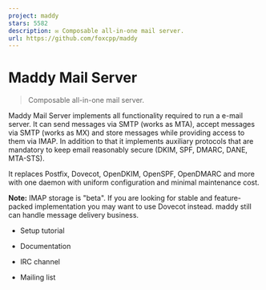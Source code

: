 ```yaml
---
project: maddy
stars: 5582
description: ✉️ Composable all-in-one mail server.
url: https://github.com/foxcpp/maddy
---
```


Maddy Mail Server
=================

> Composable all-in-one mail server.

Maddy Mail Server implements all functionality required to run a e-mail server. It can send messages via SMTP (works as MTA), accept messages via SMTP (works as MX) and store messages while providing access to them via IMAP. In addition to that it implements auxiliary protocols that are mandatory to keep email reasonably secure (DKIM, SPF, DMARC, DANE, MTA-STS).

It replaces Postfix, Dovecot, OpenDKIM, OpenSPF, OpenDMARC and more with one daemon with uniform configuration and minimal maintenance cost.

**Note:** IMAP storage is "beta". If you are looking for stable and feature-packed implementation you may want to use Dovecot instead. maddy still can handle message delivery business.

-   Setup tutorial
    
-   Documentation
    
-   IRC channel
    
-   Mailing list
